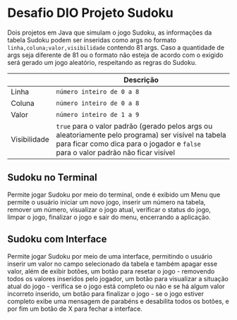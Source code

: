 # Desafio DIO Projeto Sudoku

Dois projetos em Java que simulam o jogo Sudoku, as informações da tabela Sudoku podem ser inseridas como 
args no formato `linha,coluna;valor,visibilidade` contendo 81 args. Caso a quantidade de args seja diferente 
de 81 ou o formato não esteja de acordo com o exigido será gerado um jogo aleatório, respeitando as regras do Sudoku.

|  | Descrição |
|---|---|
| Linha | `número inteiro de 0 a 8` |
| Coluna | `número inteiro de 0 a 8` |
| Valor | `número inteiro de 1 a 9` |
| Visibilidade | `true` para o valor padrão (gerado pelos args ou <br>aleatoriamente pelo programa) ser visível na tabela <br>para ficar como dica para o jogador e `false` <br>para o valor padrão não ficar visível|

## Sudoku no Terminal
Permite jogar Sudoku por meio do terminal, onde é exibido um Menu que permite o usuário iniciar um novo jogo, 
inserir um número na tabela, remover um número, visualizar o jogo atual, verificar o status do jogo, limpar o 
jogo, finalizar o jogo e sair do menu, encerrando a aplicação.


## Sudoku com Interface
Permite jogar Sudoku por meio de uma interface, permitindo o usuário inserir um valor no campo selecionado da 
tabela e também apagar esse valor, além de exibir botões, um botão para resetar o jogo - removendo todos os valores inseridos 
pelo jogador, um botão para visualizar a situação atual do jogo - verifica se o jogo está completo ou não e se há algum valor 
incorreto inserido, um botão para finalizar o jogo - se o jogo estiver completo exibe uma mensagem de parabéns e desabilita 
todos os botões, e por fim um botão de X para fechar a interface.
